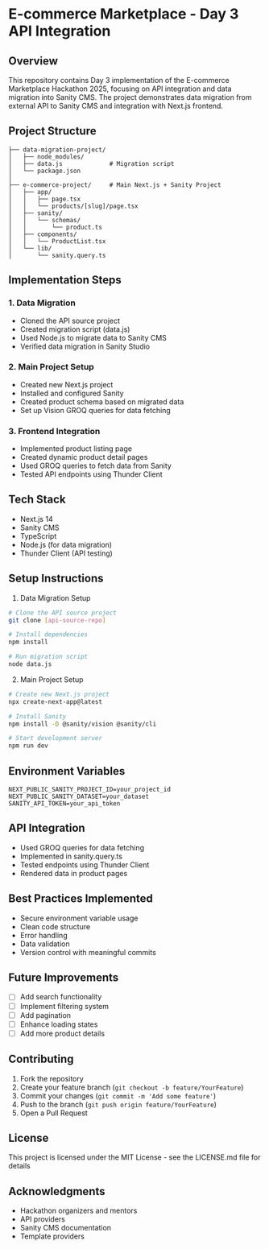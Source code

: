 # E-commerce Marketplace - Day 3 API Integration

## Overview
This repository contains Day 3 implementation of the E-commerce Marketplace Hackathon 2025, focusing on API integration and data migration into Sanity CMS. The project demonstrates data migration from external API to Sanity CMS and integration with Next.js frontend.

## Project Structure
```
├── data-migration-project/
│   ├── node_modules/
│   ├── data.js             # Migration script
│   └── package.json
│
├── e-commerce-project/     # Main Next.js + Sanity Project
│   ├── app/
│   │   ├── page.tsx
│   │   └── products/[slug]/page.tsx
│   ├── sanity/
│   │   └── schemas/
│   │       └── product.ts
│   ├── components/
│   │   └── ProductList.tsx
│   └── lib/
│       └── sanity.query.ts
```

## Implementation Steps

### 1. Data Migration
- Cloned the API source project
- Created migration script (data.js)
- Used Node.js to migrate data to Sanity CMS
- Verified data migration in Sanity Studio

### 2. Main Project Setup
- Created new Next.js project
- Installed and configured Sanity
- Created product schema based on migrated data
- Set up Vision GROQ queries for data fetching

### 3. Frontend Integration
- Implemented product listing page
- Created dynamic product detail pages
- Used GROQ queries to fetch data from Sanity
- Tested API endpoints using Thunder Client

## Tech Stack
- Next.js 14
- Sanity CMS
- TypeScript
- Node.js (for data migration)
- Thunder Client (API testing)

## Setup Instructions

1. Data Migration Setup
```bash
# Clone the API source project
git clone [api-source-repo]

# Install dependencies
npm install

# Run migration script
node data.js
```

2. Main Project Setup
```bash
# Create new Next.js project
npx create-next-app@latest

# Install Sanity
npm install -D @sanity/vision @sanity/cli

# Start development server
npm run dev
```

## Environment Variables
```env
NEXT_PUBLIC_SANITY_PROJECT_ID=your_project_id
NEXT_PUBLIC_SANITY_DATASET=your_dataset
SANITY_API_TOKEN=your_api_token
```

## API Integration
- Used GROQ queries for data fetching
- Implemented in sanity.query.ts
- Tested endpoints using Thunder Client
- Rendered data in product pages

## Best Practices Implemented
- Secure environment variable usage
- Clean code structure
- Error handling
- Data validation
- Version control with meaningful commits

## Future Improvements
- [ ] Add search functionality
- [ ] Implement filtering system
- [ ] Add pagination
- [ ] Enhance loading states
- [ ] Add more product details

## Contributing
1. Fork the repository
2. Create your feature branch (`git checkout -b feature/YourFeature`)
3. Commit your changes (`git commit -m 'Add some feature'`)
4. Push to the branch (`git push origin feature/YourFeature`)
5. Open a Pull Request

## License
This project is licensed under the MIT License - see the LICENSE.md file for details

## Acknowledgments
- Hackathon organizers and mentors
- API providers
- Sanity CMS documentation
- Template providers